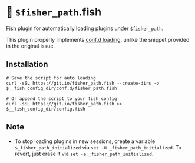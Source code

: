 # 🎣 `$fisher_path`.fish

[Fish](https://fishshell.com/) plugin for automatically loading plugins under [`$fisher_path`](https://github.com/jorgebucaran/fisher/issues/640).

This plugin properly implements [conf.d loading](https://github.com/fish-shell/fish-shell/blob/da32b6c172dcfe54c9dc4f19e46f35680fc8a91a/share/config.fish#L257-L269), unlike the snippet provided in the original issue.

## Installation

```fish
# Save the script for auto loading
curl -sSL https://git.io/fisher_path.fish --create-dirs -o $__fish_config_dir/conf.d/fisher_path.fish

# Or append the script to your fish config
curl -sSL https://git.io/fisher_path.fish >> $__fish_config_dir/config.fish
```

## Note

- To stop loading plugins in new sessions, create a variable `$_fisher_path_initialized` via `set -U _fisher_path_initialized`. To revert, just erase it via `set -e _fisher_path_initialized`.
